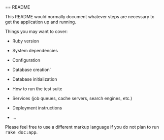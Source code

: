 == README

This README would normally document whatever steps are necessary to get the
application up and running.

Things you may want to cover:

* Ruby version

* System dependencies

* Configuration

* Database creation`

* Database initialization

* How to run the test suite

* Services (job queues, cache servers, search engines, etc.)

* Deployment instructions

* ...


Please feel free to use a different markup language if you do not plan to run
<tt>rake doc:app</tt>.
